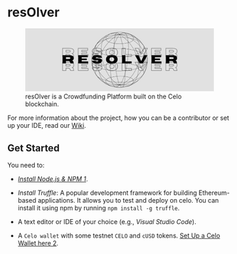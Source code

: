 # resOlver

<figure>
    <img src="presentation_img/resOlver_logo.png" alt="resOlver Logo" />
    <figcaption>resOlver is a Crowdfunding Platform built on the Celo blockchain.</figcaption>
</figure>

For more information about the project, how you can be a contributor or set up your IDE, read our [Wiki](https://github.com/IanoNjuguna/resOlver/wiki).

## Get Started

You need to:

* *[Install Node.js & NPM 1](https://nodejs.org/en/)*.

* *Install Truffle*: A popular development framework for building Ethereum-based applications. It allows you to test and deploy on celo. You can install it using npm by running `npm install -g truffle`.

* A text editor or IDE of your choice (e.g., *Visual Studio Code*).

* A `Celo wallet` with some testnet `CELO` and `cUSD` tokens. [Set Up a Celo Wallet here 2](https://docs.celo.org/blog/tutorials/building-decentralized-applications-on-the-celo-platform-using-the-celo-sdk-and-celo-smart-contract).
